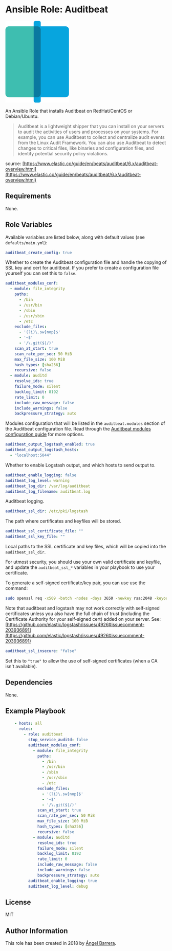# Ansible Role: Auditbeat

![Auditbeat](./.assets/auditbeat.png)

An Ansible Role that installs Auditbeat on RedHat/CentOS or Debian/Ubuntu.

> Auditbeat is a lightweight shipper that you can install on your servers to audit the activities of users and processes on your systems. For example, you can use Auditbeat to collect and centralize audit events from the Linux Audit Framework. You can also use Auditbeat to detect changes to critical files, like binaries and configuration files, and identify potential security policy violations.

source: [https://www.elastic.co/guide/en/beats/auditbeat/6.x/auditbeat-overview.html](https://www.elastic.co/guide/en/beats/auditbeat/6.x/auditbeat-overview.html)

## Requirements

None.

## Role Variables

Available variables are listed below, along with default values (see `defaults/main.yml`):

```yaml
auditbeat_create_config: true
```

Whether to create the Auditbeat configuration file and handle the copying of SSL key and cert for auditbeat. If you prefer to create a configuration file yourself you can set this to `false`.

```yaml
auditbeat_modules_conf:
  - module: file_integrity
    paths:
      - /bin
      - /usr/bin
      - /sbin
      - /usr/sbin
      - /etc
    exclude_files:
      - '(?i)\.sw[nop]$'
      - '~$'
      - '/\.git($|/)'
    scan_at_start: true
    scan_rate_per_sec: 50 MiB
    max_file_size: 100 MiB
    hash_types: [sha256]
    recursive: false
  - module: auditd
    resolve_ids: true
    failure_mode: silent
    backlog_limit: 8192
    rate_limit: 0
    include_raw_message: false
    include_warnings: false
    backpressure_strategy: auto
```

Modules configuration that will be listed in the `auditbeat.modules` section of the Auditbeat configuration file. Read through the [Auditbeat modules configuration guide](https://www.elastic.co/guide/en/beats/auditbeat/6.x/auditbeat-modules.html) for more options.

```yaml
auditbeat_output_logstash_enabled: true
auditbeat_output_logstash_hosts:
  - "localhost:5044"
```

Whether to enable Logstash output, and which hosts to send output to.

```yaml
auditbeat_enable_logging: false
auditbeat_log_level: warning
auditbeat_log_dir: /var/log/auditbeat
auditbeat_log_filename: auditbeat.log
```

Auditbeat logging.


```yaml
auditbeat_ssl_dir: /etc/pki/logstash
```

The path where certificates and keyfiles will be stored.

```yaml
auditbeat_ssl_certificate_file: ""
auditbeat_ssl_key_file: ""
```

Local paths to the SSL certificate and key files, which will be copied into the `auditbeat_ssl_dir`.

For utmost security, you should use your own valid certificate and keyfile, and update the `auditbeat_ssl_*` variables in your playbook to use your certificate.

To generate a self-signed certificate/key pair, you can use use the command:

```bash
sudo openssl req -x509 -batch -nodes -days 3650 -newkey rsa:2048 -keyout auditbeat.key -out auditbeat.crt
```

Note that auditbeat and logstash may not work correctly with self-signed certificates unless you also have the full chain of trust (including the Certificate Authority for your self-signed cert) added on your server. See: [https://github.com/elastic/logstash/issues/4926#issuecomment-203936891](https://github.com/elastic/logstash/issues/4926#issuecomment-203936891)

```yaml
auditbeat_ssl_insecure: "false"
```

Set this to `"true"` to allow the use of self-signed certificates (when a CA isn't available).

## Dependencies

None.

## Example Playbook

```yaml
    - hosts: all
      roles:
        - role: auditbeat
          stop_service_auditd: false
          auditbeat_modules_conf:
            - module: file_integrity
              paths:
                - /bin
                - /usr/bin
                - /sbin
                - /usr/sbin
                - /etc
              exclude_files:
                - '(?i)\.sw[nop]$'
                - '~$'
                - '/\.git($|/)'
              scan_at_start: true
              scan_rate_per_sec: 50 MiB
              max_file_size: 100 MiB
              hash_types: [sha256]
              recursive: false
            - module: auditd
              resolve_ids: true
              failure_mode: silent
              backlog_limit: 8192
              rate_limit: 0
              include_raw_message: false
              include_warnings: false
              backpressure_strategy: auto
          auditbeat_enable_logging: true
          auditbeat_log_level: debug
```

## License

MIT

## Author Information

This role has been created in 2018 by [Ángel Barrera](https://github.com/angelbarrera92).
